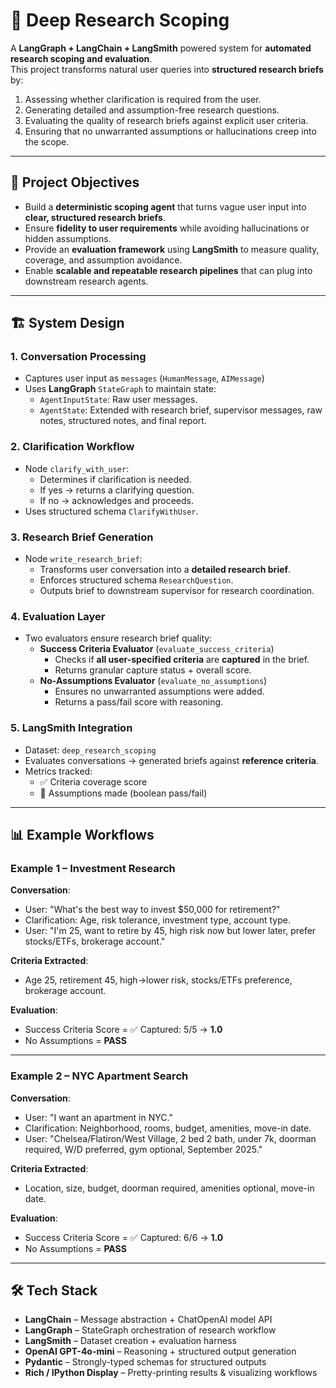 # 🧠 Deep Research Scoping

A **LangGraph + LangChain + LangSmith** powered system for **automated research scoping and evaluation**.  
This project transforms natural user queries into **structured research briefs** by:  

1. Assessing whether clarification is required from the user.  
2. Generating detailed and assumption-free research questions.  
3. Evaluating the quality of research briefs against explicit user criteria.  
4. Ensuring that no unwarranted assumptions or hallucinations creep into the scope.  

---

## 🚀 Project Objectives

- Build a **deterministic scoping agent** that turns vague user input into **clear, structured research briefs**.  
- Ensure **fidelity to user requirements** while avoiding hallucinations or hidden assumptions.  
- Provide an **evaluation framework** using **LangSmith** to measure quality, coverage, and assumption avoidance.  
- Enable **scalable and repeatable research pipelines** that can plug into downstream research agents.

---

## 🏗️ System Design

### 1. Conversation Processing
- Captures user input as `messages` (`HumanMessage`, `AIMessage`)  
- Uses **LangGraph** `StateGraph` to maintain state:
  - `AgentInputState`: Raw user messages.  
  - `AgentState`: Extended with research brief, supervisor messages, raw notes, structured notes, and final report.

### 2. Clarification Workflow
- Node `clarify_with_user`:
  - Determines if clarification is needed.  
  - If yes → returns a clarifying question.  
  - If no → acknowledges and proceeds.  
- Uses structured schema `ClarifyWithUser`.

### 3. Research Brief Generation
- Node `write_research_brief`:  
  - Transforms user conversation into a **detailed research brief**.  
  - Enforces structured schema `ResearchQuestion`.  
  - Outputs brief to downstream supervisor for research coordination.  

### 4. Evaluation Layer
- Two evaluators ensure research brief quality:
  - **Success Criteria Evaluator** (`evaluate_success_criteria`)  
    - Checks if **all user-specified criteria** are **captured** in the brief.  
    - Returns granular capture status + overall score.  
  - **No-Assumptions Evaluator** (`evaluate_no_assumptions`)  
    - Ensures no unwarranted assumptions were added.  
    - Returns a pass/fail score with reasoning.  

### 5. LangSmith Integration
- Dataset: `deep_research_scoping`  
- Evaluates conversations → generated briefs against **reference criteria**.  
- Metrics tracked:
  - ✅ Criteria coverage score  
  - 🚫 Assumptions made (boolean pass/fail)  

---

## 📊 Example Workflows

### Example 1 – Investment Research
**Conversation**:  
- User: "What's the best way to invest $50,000 for retirement?"  
- Clarification: Age, risk tolerance, investment type, account type.  
- User: "I'm 25, want to retire by 45, high risk now but lower later, prefer stocks/ETFs, brokerage account."  

**Criteria Extracted**:  
- Age 25, retirement 45, high→lower risk, stocks/ETFs preference, brokerage account.  

**Evaluation**:  
- Success Criteria Score = ✅ Captured: 5/5 → **1.0**  
- No Assumptions = **PASS**  

---

### Example 2 – NYC Apartment Search
**Conversation**:  
- User: "I want an apartment in NYC."  
- Clarification: Neighborhood, rooms, budget, amenities, move-in date.  
- User: "Chelsea/Flatiron/West Village, 2 bed 2 bath, under 7k, doorman required, W/D preferred, gym optional, September 2025."  

**Criteria Extracted**:  
- Location, size, budget, doorman required, amenities optional, move-in date.  

**Evaluation**:  
- Success Criteria Score = ✅ Captured: 6/6 → **1.0**  
- No Assumptions = **PASS**  

---

## 🛠️ Tech Stack

- **LangChain** – Message abstraction + ChatOpenAI model API  
- **LangGraph** – StateGraph orchestration of research workflow  
- **LangSmith** – Dataset creation + evaluation harness  
- **OpenAI GPT-4o-mini** – Reasoning + structured output generation  
- **Pydantic** – Strongly-typed schemas for structured outputs  
- **Rich / IPython Display** – Pretty-printing results & visualizing workflows  

